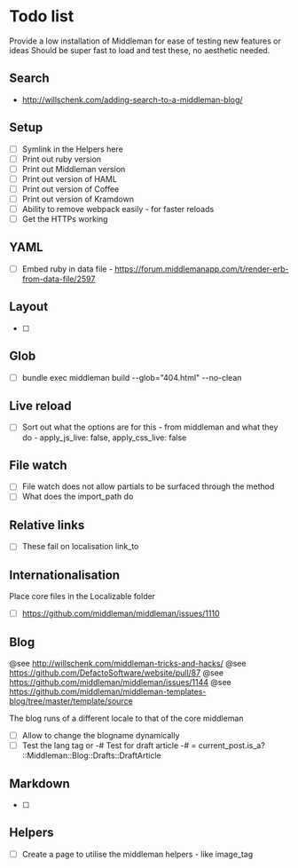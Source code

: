 # Todo list

Provide a low installation of Middleman for ease of testing new features or
ideas Should be super fast to load and test these, no aesthetic needed.

## Search

- http://willschenk.com/adding-search-to-a-middleman-blog/

## Setup

- [ ] Symlink in the Helpers here
- [ ] Print out ruby version
- [ ] Print out Middleman version
- [ ] Print out version of HAML
- [ ] Print out version of Coffee
- [ ] Print out version of Kramdown
- [ ] Ability to remove webpack easily - for faster reloads
- [ ] Get the HTTPs working

## YAML

- [ ] Embed ruby in data file - https://forum.middlemanapp.com/t/render-erb-from-data-file/2597

## Layout

- [ ]

## Glob

- [ ] bundle exec middleman build --glob="404.html" --no-clean

## Live reload

- [ ] Sort out what the options are for this - from middleman and what they do
      - apply_js_live: false, apply_css_live: false

## File watch

- [ ] File watch does not allow partials to be surfaced through the method
- [ ] What does the import_path do

## Relative links

- [ ] These fail on localisation link_to

## Internationalisation

Place core files in the Localizable folder

- [ ] https://github.com/middleman/middleman/issues/1110

## Blog

@see http://willschenk.com/middleman-tricks-and-hacks/
@see https://github.com/DefactoSoftware/website/pull/87
@see https://github.com/middleman/middleman/issues/1144
@see https://github.com/middleman/middleman-templates-blog/tree/master/template/source

The blog runs of a different locale to that of the core middleman

- [ ] Allow to change the blogname dynamically
- [ ] Test the lang tag or
-# Test for draft article
-# = current_post.is_a? ::Middleman::Blog::Drafts::DraftArticle

## Markdown

- [ ]

## Helpers

- [ ] Create a page to utilise the middleman helpers - like image_tag
